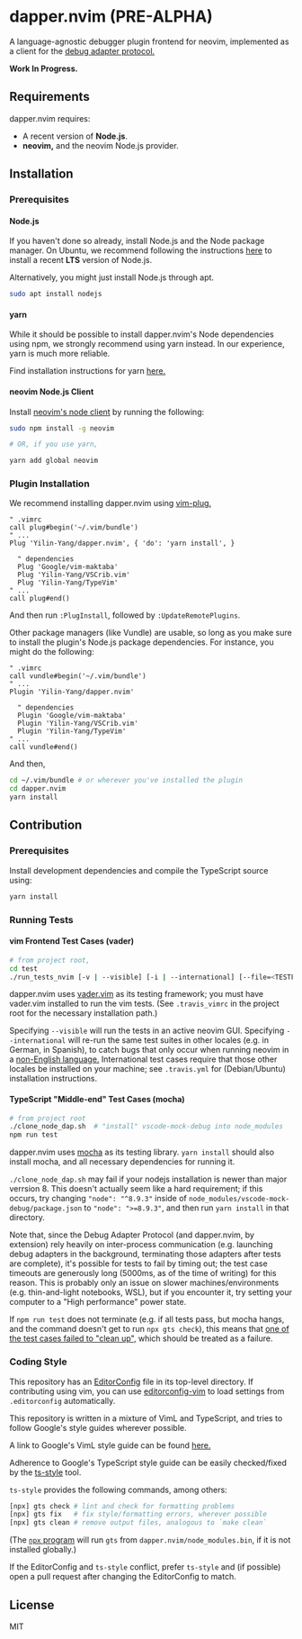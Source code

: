 dapper.nvim (PRE-ALPHA)
================================================================================
A language-agnostic debugger plugin frontend for neovim, implemented as a client
for the [debug adapter protocol.](https://microsoft.github.io/debug-adapter-protocol/)

**Work In Progress.**


Requirements
--------------------------------------------------------------------------------
dapper.nvim requires:

- A recent version of **Node.js**.
- **neovim,** and the neovim Node.js provider.
<!-- TODO update requirements based on nvim api functions -->
<!-- TODO update Node requirements -->

Installation
--------------------------------------------------------------------------------

### Prerequisites

#### Node.js
If you haven't done so already, install Node.js and the Node package manager. On
Ubuntu, we recommend following the instructions [here](https://websiteforstudents.com/install-the-latest-node-js-and-nmp-packages-on-ubuntu-16-04-18-04-lts/)
to install a recent **LTS** version of Node.js.

Alternatively, you might just install Node.js through apt.
```bash
sudo apt install nodejs
```

#### yarn
While it should be possible to install dapper.nvim's Node dependencies using
npm, we strongly recommend using yarn instead. In our experience, yarn is much
more reliable.

Find installation instructions for yarn [here.](https://yarnpkg.com/lang/en/docs/install/)

#### neovim Node.js Client

Install [neovim's node client](https://github.com/neovim/node-client) by running
the following:

```bash
sudo npm install -g neovim

# OR, if you use yarn,

yarn add global neovim
```

### Plugin Installation
We recommend installing dapper.nvim using [vim-plug.](https://github.com/junegunn/vim-plug)

```vim
" .vimrc
call plug#begin('~/.vim/bundle')
" ...
Plug 'Yilin-Yang/dapper.nvim', { 'do': 'yarn install', }

  " dependencies
  Plug 'Google/vim-maktaba'
  Plug 'Yilin-Yang/VSCrib.vim'
  Plug 'Yilin-Yang/TypeVim'
" ...
call plug#end()
```
And then run `:PlugInstall`, followed by `:UpdateRemotePlugins`.

Other package managers (like Vundle) are usable, so long as you make sure to
install the plugin's Node.js package dependencies. For instance, you might do
the following:

```vim
" .vimrc
call vundle#begin('~/.vim/bundle')
" ...
Plugin 'Yilin-Yang/dapper.nvim'

  " dependencies
  Plugin 'Google/vim-maktaba'
  Plugin 'Yilin-Yang/VSCrib.vim'
  Plugin 'Yilin-Yang/TypeVim'
" ...
call vundle#end()
```

And then,
```bash
cd ~/.vim/bundle # or wherever you've installed the plugin
cd dapper.nvim
yarn install
```

Contribution
--------------------------------------------------------------------------------

### Prerequisites
Install development dependencies and compile the TypeScript source using:

```bash
yarn install
```

### Running Tests

#### vim Frontend Test Cases (vader)

```bash
# from project root,
cd test
./run_tests_nvim [-v | --visible] [-i | --international] [--file=<TESTFILE.vader>]
```

dapper.nvim uses [vader.vim](https://github.com/junegunn/vader.vim) as its
testing framework; you must have vader.vim installed to run the vim tests. (See
`.travis_vimrc` in the project root for the necessary installation path.)

Specifying `--visible` will run the tests in an active neovim GUI. Specifying
`--international` will re-run the same test suites in other locales (e.g.
in German, in Spanish), to catch bugs that only occur when running neovim in
a [non-English language.](https://github.com/Yilin-Yang/vim-markbar/issues/5)
International test cases require that those other locales be installed on your
machine; see `.travis.yml` for (Debian/Ubuntu) installation instructions.

#### TypeScript "Middle-end" Test Cases (mocha)

```bash
# from project root
./clone_node_dap.sh  # "install" vscode-mock-debug into node_modules
npm run test
```
dapper.nvim uses [mocha](https://mochajs.org/) as its testing library. `yarn
install` should also install mocha, and all necessary dependencies for running
it.

`./clone_node_dap.sh` may fail if your nodejs installation is newer than major
verrsion 8. This doesn't actually seem like a hard requirement; if this occurs,
try changing `"node": "^8.9.3"` inside of `node_modules/vscode-mock-debug/package.json`
to `"node": ">=8.9.3"`, and then run `yarn install` in that directory.

Note that, since the Debug Adapter Protocol (and dapper.nvim, by extension) rely
heavily on inter-process communication (e.g. launching debug adapters in the
background, terminating those adapters after tests are complete), it's possible
for tests to fail by timing out; the test case timeouts are generously long
(5000ms, as of the time of writing) for this reason. This is probably only an
issue on slower machines/environments (e.g. thin-and-light notebooks, WSL), but
if you encounter it, try setting your computer to a "High performance" power
state.

If `npm run test` does not terminate (e.g. if all tests pass, but mocha hangs,
and the command doesn't get to run `npx gts check`), this means that [one of the
test cases failed to "clean up",](https://boneskull.com/mocha-v4-nears-release/#mochawontforceexit)
which should be treated as a failure.

### Coding Style
This repository has an [EditorConfig](https://editorconfig.org/) file in its
top-level directory. If contributing using vim, you can use [editorconfig-vim](https://editorconfig.org/)
to load settings from `.editorconfig` automatically.

This repository is written in a mixture of VimL and TypeScript, and
tries to follow Google's style guides wherever possible.

A link to Google's VimL style guide can be found [here.](https://google.github.io/styleguide/vimscriptguide.xml)

Adherence to Google's TypeScript style guide can be easily checked/fixed by the
[ts-style](https://github.com/google/ts-style) tool.

`ts-style` provides the following commands, among others:

```bash
[npx] gts check # lint and check for formatting problems
[npx] gts fix   # fix style/formatting errors, wherever possible
[npx] gts clean # remove output files, analogous to `make clean`
```

(The [`npx` program](https://www.npmjs.com/package/npx) will run `gts` from
`dapper.nvim/node_modules.bin`, if it is not installed globally.)

If the EditorConfig and `ts-style` conflict, prefer `ts-style` and (if possible)
open a pull request after changing the EditorConfig to match.

License
--------------------------------------------------------------------------------
MIT
